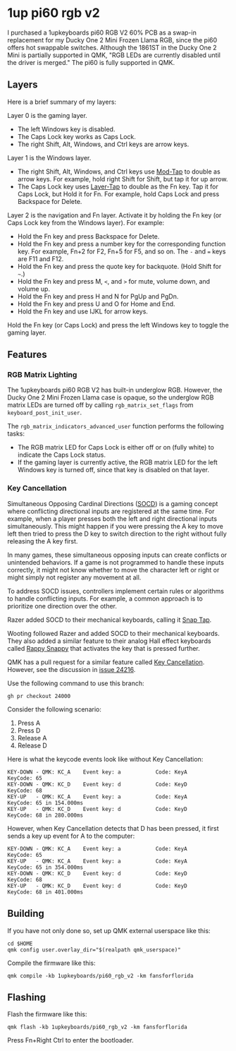 # 1up pi60 rgb v2

I purchased a 1upkeyboards pi60 RGB V2 60% PCB as a swap-in replacement for my Ducky One 2 Mini Frozen Llama RGB, since the pi60 offers hot swappable switches. Although the 1861ST in the  Ducky One 2 Mini is partially supported in QMK, "RGB LEDs are currently disabled until the driver is merged." The pi60 is fully supported in QMK.

## Layers

Here is a brief summary of my layers:

Layer 0 is the gaming layer.

* The left Windows key is disabled.
* The Caps Lock key works as Caps Lock.
* The right Shift, Alt, Windows, and Ctrl keys are arrow keys.

Layer 1 is the Windows layer.

* The right Shift, Alt, Windows, and Ctrl keys use [Mod-Tap](https://docs.qmk.fm/mod_tap) to double as arrow keys. For example, hold right Shift for Shift, but tap it for up arrow.
* The Caps Lock key uses [Layer-Tap](https://docs.qmk.fm/feature_layers#switching-and-toggling-layers) to double as the Fn key. Tap it for Caps Lock, but Hold it for Fn. For example, hold Caps Lock and press Backspace for Delete.

Layer 2 is the navigation and Fn layer. Activate it by holding the Fn key (or Caps Lock key from the Windows layer). For example:

* Hold the Fn key and press Backspace for Delete.
* Hold the Fn key and press a number key for the corresponding function key. For example, Fn+2 for F2, Fn+5 for F5, and so on. The `-`  and `=` keys are F11 and F12.
* Hold the Fn key and press the quote key for backquote. (Hold Shift for `~`.)
* Hold the Fn key and press M, `<`, and `>` for mute, volume down, and volume up.
* Hold the Fn key and press H and N for PgUp and PgDn.
* Hold the Fn key and press U and O for Home and End.
* Hold the Fn key and use IJKL for arrow keys.

Hold the Fn key (or Caps Lock) and press the left Windows key to toggle the gaming layer.

## Features

### RGB Matrix Lighting

The 1upkeyboards pi60 RGB V2 has built-in underglow RGB. However, the Ducky One 2 Mini Frozen Llama case is opaque, so the underglow RGB matrix LEDs are turned off by calling `rgb_matrix_set_flags` from `keyboard_post_init_user`.

The `rgb_matrix_indicators_advanced_user` function performs the following tasks:

* The RGB matrix LED for Caps Lock is either off or on (fully white) to indicate the Caps Lock status.
* If the gaming layer is currently active, the RGB matrix LED for the left Windows key is turned off, since that key is disabled on that layer.

### Key Cancellation

Simultaneous Opposing Cardinal Directions ([SOCD](https://www.hitboxarcade.com/blogs/support/what-is-socd)) is a gaming concept where conflicting directional inputs are registered at the same time. For example, when a player presses both the left and right directional inputs simultaneously. This might happen if you were pressing the A key to move left then tried to press the D key to switch direction to the right without fully releasing the A key first.

In many games, these simultaneous opposing inputs can create conflicts or unintended behaviors. If a game is not programmed to handle these inputs correctly, it might not know whether to move the character left or right or might simply not register any movement at all.

To address SOCD issues, controllers implement certain rules or algorithms to handle conflicting inputs. For example, a common approach is to prioritize one direction over the other.

Razer added SOCD to their mechanical keyboards, calling it [Snap Tap](https://youtu.be/Feny5bs2JCg).

Wooting followed Razer and added SOCD to their mechanical keyboards. They also added a similar feature to their analog Hall effect keyboards called [Rappy Snappy](https://youtu.be/Uzv4bmtir3k) that activates the key that is pressed further.

QMK has a pull request for a similar feature called [Key Cancellation](https://github.com/qmk/qmk_firmware/pull/24000). However, see the discussion in [issue 24216](https://github.com/qmk/qmk_firmware/issues/24216).

Use the following command to use this branch:

```
gh pr checkout 24000
```

Consider the following scenario:

1. Press A
2. Press D
3. Release A
4. Release D

Here is what the keycode events look like without Key Cancellation:

```
KEY-DOWN - QMK: KC_A    Event key: a           Code: KeyA          KeyCode: 65
KEY-DOWN - QMK: KC_D    Event key: d           Code: KeyD          KeyCode: 68
KEY-UP   - QMK: KC_A    Event key: a           Code: KeyA          KeyCode: 65 in 154.000ms
KEY-UP   - QMK: KC_D    Event key: d           Code: KeyD          KeyCode: 68 in 280.000ms
```

However, when Key Cancellation detects that D has been pressed, it first sends a key up event for A to the computer:

```
KEY-DOWN - QMK: KC_A    Event key: a           Code: KeyA          KeyCode: 65
KEY-UP   - QMK: KC_A    Event key: a           Code: KeyA          KeyCode: 65 in 354.000ms
KEY-DOWN - QMK: KC_D    Event key: d           Code: KeyD          KeyCode: 68
KEY-UP   - QMK: KC_D    Event key: d           Code: KeyD          KeyCode: 68 in 401.000ms
```

## Building

If you have not only done so, set up QMK external userspace like this:

```
cd $HOME
qmk config user.overlay_dir="$(realpath qmk_userspace)"
```

Compile the firmware like this:

```
qmk compile -kb 1upkeyboards/pi60_rgb_v2 -km fansforflorida
```

## Flashing

Flash the firmware like this:

```
qmk flash -kb 1upkeyboards/pi60_rgb_v2 -km fansforflorida
```

Press Fn+Right Ctrl to enter the bootloader.
